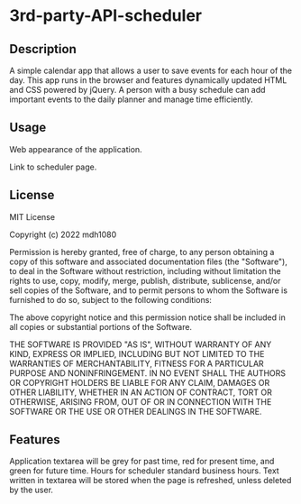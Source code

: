 # 3rd-party-API-scheduler

## Description
A simple calendar app that allows a user to save events for each hour of the day. This app runs in the browser and features dynamically updated HTML and CSS powered by jQuery. A person with a busy schedule can add important events to the daily planner and manage time efficiently. 


## Usage
Web appearance of the application.

Link to scheduler page. 


## License
MIT License

Copyright (c) 2022 mdh1080

Permission is hereby granted, free of charge, to any person obtaining a copy
of this software and associated documentation files (the "Software"), to deal
in the Software without restriction, including without limitation the rights
to use, copy, modify, merge, publish, distribute, sublicense, and/or sell
copies of the Software, and to permit persons to whom the Software is
furnished to do so, subject to the following conditions:

The above copyright notice and this permission notice shall be included in all
copies or substantial portions of the Software.

THE SOFTWARE IS PROVIDED "AS IS", WITHOUT WARRANTY OF ANY KIND, EXPRESS OR
IMPLIED, INCLUDING BUT NOT LIMITED TO THE WARRANTIES OF MERCHANTABILITY,
FITNESS FOR A PARTICULAR PURPOSE AND NONINFRINGEMENT. IN NO EVENT SHALL THE
AUTHORS OR COPYRIGHT HOLDERS BE LIABLE FOR ANY CLAIM, DAMAGES OR OTHER
LIABILITY, WHETHER IN AN ACTION OF CONTRACT, TORT OR OTHERWISE, ARISING FROM,
OUT OF OR IN CONNECTION WITH THE SOFTWARE OR THE USE OR OTHER DEALINGS IN THE
SOFTWARE.

## Features
Application textarea will be grey for past time, red for present time, and green for future time. Hours for scheduler standard business hours. Text written in textarea will be stored when the page is refreshed, unless deleted by the user. 

